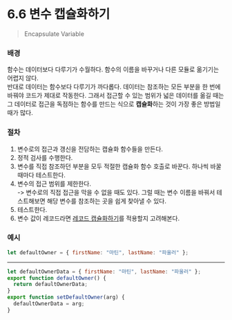 # 6.6 변수 캡슐화하기

> Encapsulate Variable

### 배경

함수는 데이터보다 다루기가 수월하다. 함수의 이름을 바꾸거나 다른 모듈로 옮기기는 어렵지 않다.  
반대로 데이터는 함수보다 다루기가 까다롭다. 데이터는 참조하는 모든 부분을 한 번에 바꿔야 코드가 제대로 작동한다.
그래서 접근할 수 있는 범위가 넓은 데이터를 옮길 때는 그 데이터로 접근을 독점하는 함수를 만드는 식으로 **캡슐화**하는 것이 가장 좋은 방법일 때가 많다.

### 절차

1. 변수로의 접근과 갱신을 전담하는 캡슐화 함수들을 만든다.
2. 정적 검사를 수행한다.
3. 변수를 직접 참조하던 부분을 모두 적절한 캡슐화 함수 호출로 바꾼다. 하나씩 바꿀 때마다 테스트한다.
4. 변수의 접근 범위를 제한한다.  
   -> 변수로의 직접 접근을 막을 수 없을 때도 있다. 그럴 때는 변수 이름을 바꿔서 테스트해보면 해당 변수를 참조하는 곳을 쉽게 찾아낼 수 있다.
5. 테스트한다.
6. 변수 값이 레코드라면 [레코드 캡슐화하기][7.1]를 적용할지 고려해본다.

### 예시

```jsx
let defaultOwner = { firstName: "마틴", lastName: "파울러" };
```

---

```jsx
let defaultOwnerData = { firstName: "마틴", lastName: "파울러" };
export function defaultOwner() {
  return defaultOwnerData;
}
export function setDefaultOwner(arg) {
  defaultOwnerData = arg;
}
```

[7.1]: https://github.com/kse8425/Refactoring/tree/main/chapter7/7.1

